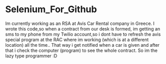 # Selenium_For_Github
Im currently working as an RSA at Avis Car Rental company in Greece. I wrote this code,so when a contract from our desk is formed, im getting an sms to my phone
from my Twilio account,so i dont have to refresh the avis special program at the RAC where im working (which is at a different location) all the time..
That way i get notified when a car is given and after that i check the computer (program) to see the whole contract. So im the lazy type programmer :D
